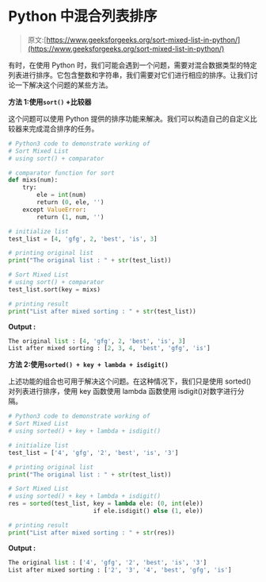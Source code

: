 # Python 中混合列表排序

> 原文:[https://www.geeksforgeeks.org/sort-mixed-list-in-python/](https://www.geeksforgeeks.org/sort-mixed-list-in-python/)

有时，在使用 Python 时，我们可能会遇到一个问题，需要对混合数据类型的特定列表进行排序。它包含整数和字符串，我们需要对它们进行相应的排序。让我们讨论一下解决这个问题的某些方法。

**方法 1:使用`sort()` +比较器**

这个问题可以使用 Python 提供的排序功能来解决。我们可以构造自己的自定义比较器来完成混合排序的任务。

```py
# Python3 code to demonstrate working of
# Sort Mixed List
# using sort() + comparator

# comparator function for sort
def mixs(num):
    try:
        ele = int(num)
        return (0, ele, '')
    except ValueError:
        return (1, num, '')

# initialize list 
test_list = [4, 'gfg', 2, 'best', 'is', 3]

# printing original list 
print("The original list : " + str(test_list))

# Sort Mixed List
# using sort() + comparator
test_list.sort(key = mixs)

# printing result
print("List after mixed sorting : " + str(test_list))
```

**Output :**

```py
The original list : [4, 'gfg', 2, 'best', 'is', 3]
List after mixed sorting : [2, 3, 4, 'best', 'gfg', 'is']

```

**方法 2:使用`sorted() + key + lambda + isdigit()`**

上述功能的组合也可用于解决这个问题。在这种情况下，我们只是使用 sorted()对列表进行排序，使用 key 函数使用 lambda 函数使用 isdigit()对数字进行分隔。

```py
# Python3 code to demonstrate working of
# Sort Mixed List
# using sorted() + key + lambda + isdigit()

# initialize list 
test_list = ['4', 'gfg', '2', 'best', 'is', '3']

# printing original list 
print("The original list : " + str(test_list))

# Sort Mixed List
# using sorted() + key + lambda + isdigit()
res = sorted(test_list, key = lambda ele: (0, int(ele))
                        if ele.isdigit() else (1, ele))

# printing result
print("List after mixed sorting : " + str(res))
```

**Output :**

```py
The original list : ['4', 'gfg', '2', 'best', 'is', '3']
List after mixed sorting : ['2', '3', '4', 'best', 'gfg', 'is']

```